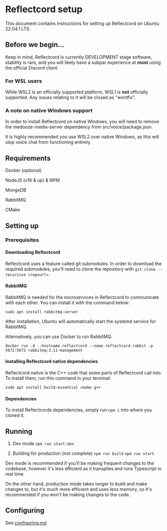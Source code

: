 # Reflectcord setup

This document contains instructions for setting up Reflectcord on Ubuntu 22.04.1 LTS.

## Before we begin...

Keep in mind, Reflectcord is currently DEVELOPMENT stage software, stability is rare, and you will likely have a subpar experience at **most** using the official Discord client.

### For WSL users

While WSL2 is an officially supported platform, WSL1 is **not** officially supported. Any issues relating to it will be closed as "wontfix".

### A note on native Windows support

In order to install Reflectcord on native Windows, you will need to remove the medooze-media-server dependency from src/voice/package.json.

It is highly recommended you use WSL2 over native Windows, as this will stop voice chat from functioning entirely.

## Requirements

Docker (optional)

NodeJS (v16 & up) & NPM

MongoDB

RabbitMQ

CMake

## Setting up

### Prerequisites

#### Downloading Reflectcord

Reflectcord uses a feature called git submodules. In order to download the required submodules, you'll need to clone the repository with `git clone --recursive <repourl>`.

#### RabbitMQ

RabbitMQ is needed for the microservices in Reflectcord to communicate with each other. You can install it with the command below:

`sudo apt install rabbitmq-server`

After installation, Ubuntu will automatically start the systemd service for RabbitMQ.

Alternatively, you can use Docker to run RabbitMQ.

`docker run -d --hostname reflectcord --name reflectcord-rabbit -p 5672:5672 rabbitmq:3.11-management`

#### Installing Reflectcord native dependencies

Reflectcord native is the C++ code that some parts of Reflectcord call into. To install them, run this command in your terminal:

`sudo apt install build-essential cmake g++`

#### Dependencies

To install Reflectcords dependencies, simply run `npm i` into where you cloned it.

## Running

1. Dev mode
`npm run start:dev`

2. Building for production (not complete)
`npm run build`
`npm run start`

Dev mode is recommended if you'll be making frequent changes to the codebase, however it's less efficient as it transpiles and runs Typescript in real time.

On the other hand, production mode takes longer to build and make changes to, but it's much more efficient and uses less memory, so it's recommended if you won't be making changes to the code.

## Configuring

See [configuring.md](configuring.md)
